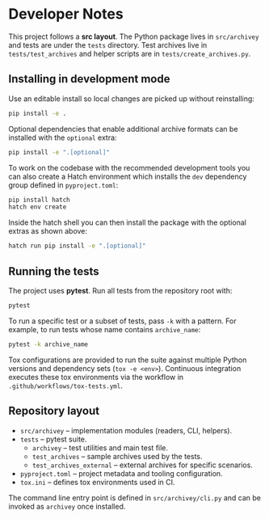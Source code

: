 # Developer Notes

This project follows a **src layout**. The Python package lives in
`src/archivey` and tests are under the `tests` directory.  Test archives live in
`tests/test_archives` and helper scripts are in `tests/create_archives.py`.

## Installing in development mode

Use an editable install so local changes are picked up without reinstalling:

```bash
pip install -e .
```

Optional dependencies that enable additional archive formats can be installed
with the `optional` extra:

```bash
pip install -e ".[optional]"
```

To work on the codebase with the recommended development tools you can also
create a Hatch environment which installs the `dev` dependency group defined in
`pyproject.toml`:

```bash
pip install hatch
hatch env create
```

Inside the hatch shell you can then install the package with the optional
extras as shown above:

```bash
hatch run pip install -e ".[optional]"
```

## Running the tests

The project uses **pytest**.  Run all tests from the repository root with:

```bash
pytest
```

To run a specific test or a subset of tests, pass `-k` with a pattern. For
example, to run tests whose name contains `archive_name`:

```bash
pytest -k archive_name
```

Tox configurations are provided to run the suite against multiple Python
versions and dependency sets (`tox -e <env>`).  Continuous integration executes
these tox environments via the workflow in `.github/workflows/tox-tests.yml`.

## Repository layout

- `src/archivey` – implementation modules (readers, CLI, helpers).
- `tests` – pytest suite.
  - `archivey` – test utilities and main test file.
  - `test_archives` – sample archives used by the tests.
  - `test_archives_external` – external archives for specific scenarios.
- `pyproject.toml` – project metadata and tooling configuration.
- `tox.ini` – defines tox environments used in CI.

The command line entry point is defined in `src/archivey/cli.py` and can be
invoked as `archivey` once installed.

